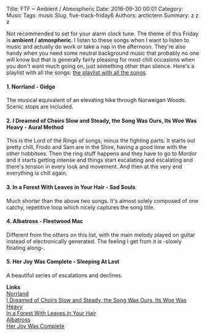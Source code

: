 Title: FTF ~ Ambient / Atmospheric
Date: 2016-09-30 00:01
Category: Music
Tags: music
Slug: five-track-friday6
Authors: arctictern
Summary: z z z

Not recommended to set for your alarm clock tune. The theme of this Friday 
is **ambient / atmospheric**. I listen to these songs when I want to 
listen to music and actually do work or take a nap in the afternoon. They're also
handy when you need some neutral background music that probably no one will 
know but that is generally fairly pleasing for most chill occasions when you 
don't want much going on, just something other than silence. Here's a 
playlist with all the songs: [the playlist with all 
the songs](https://open.spotify.com/user/1240806741/playlist/4incH0kX0BA2gDCnL8ZLaO).

#### 1. Norrland - Gidge 
The musical equivalent of an elevating hike through Norweigan Woods.
Scenic stops are included.

#### 2. I Dreamed of Choirs Slow and Steady, the Song Was Ours, Its Woe Was Heavy - Aural Method 
This is the Lord of the Rings of songs, minus the fighting parts. It starts out 
pretty chill, Frodo and Sam are in the Shire, having a good time with the other
hobbitses. Then the ring stuff happens and they have to go to Mordor and it 
starts getting intense and things start escalating and escalating and there's
tension in every look and movement. And then at the very end everything is chill
again. 

#### 3. In a Forest With Leaves in Your Hair - Sad Souls 
Much shorter than the above two songs. It's almost solely composed of one
catchy, repetitive loop which nicely captures the song title.

#### 4. Albatross - Fleetwood Mac
Different from the others on this list, with the main melody played on 
guitar instead of electronically generated. The feeling I get from it 
is -slowly floating along-. 

#### 5. Her Joy Was Complete - Sleeping At Last 
A beautiful series of escalations and declines.

**Links**  
[Norrland](https://www.youtube.com/watch?v=PTkGDRI1Bog)  
[I Dreamed of Choirs Slow and Steady, the Song Was Ours, Its Woe Was Heavy](
https://www.youtube.com/watch?v=it6cMn0C_ZA)  
[In a Forest With Leaves in Your Hair](https://www.youtube.com/watch?v=gcmklLrtMls)  
[Albatross](https://www.youtube.com/watch?v=8scHKFwr0og)  
[Her Joy Was Complete](https://www.youtube.com/watch?v=t1LwLTBhueg)  
